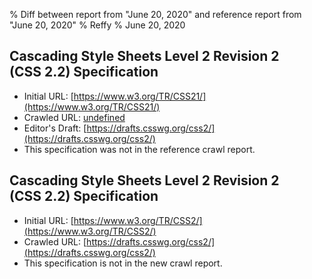 % Diff between report from "June 20, 2020" and reference report from "June 20, 2020"
% Reffy
% June 20, 2020

## Cascading Style Sheets Level 2 Revision 2 (CSS 2.2) Specification

- Initial URL: [https://www.w3.org/TR/CSS21/](https://www.w3.org/TR/CSS21/)
- Crawled URL: [undefined](undefined)
- Editor's Draft: [https://drafts.csswg.org/css2/](https://drafts.csswg.org/css2/)
- This specification was not in the reference crawl report.


## Cascading Style Sheets Level 2 Revision 2 (CSS 2.2) Specification

- Initial URL: [https://www.w3.org/TR/CSS2/](https://www.w3.org/TR/CSS2/)
- Crawled URL: [https://drafts.csswg.org/css2/](https://drafts.csswg.org/css2/)
- This specification is not in the new crawl report.


